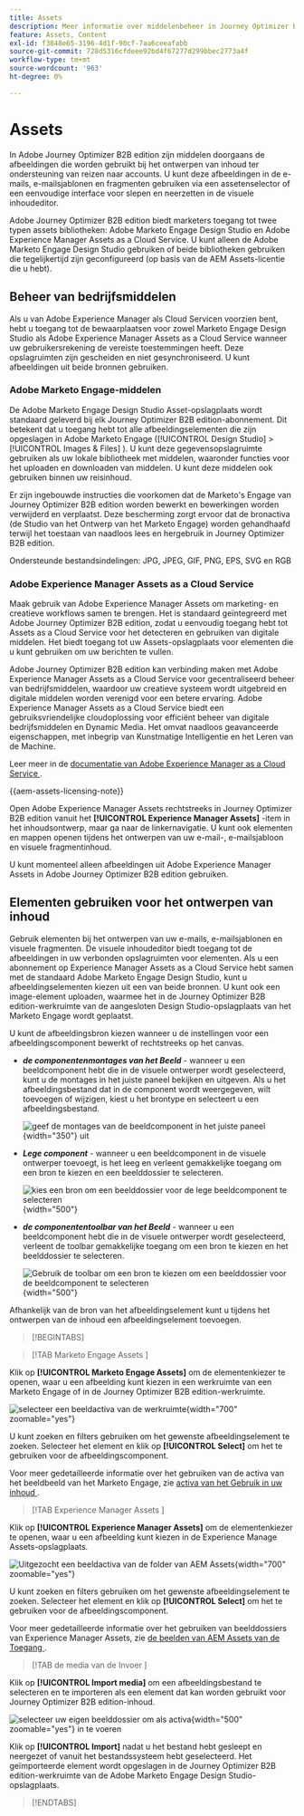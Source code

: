 ```yaml
---
title: Assets
description: Meer informatie over middelenbeheer in Journey Optimizer B2B edition.
feature: Assets, Content
exl-id: f3848e65-3196-4d1f-90cf-7aa6ceeafabb
source-git-commit: 728d5316cfdeee92bd4f67277d299bbec2773a4f
workflow-type: tm+mt
source-wordcount: '963'
ht-degree: 0%

---
```


# Assets

In Adobe Journey Optimizer B2B edition zijn middelen doorgaans de afbeeldingen die worden gebruikt bij het ontwerpen van inhoud ter ondersteuning van reizen naar accounts. U kunt deze afbeeldingen in de e-mails, e-mailsjablonen en fragmenten gebruiken via een assetenselector of een eenvoudige interface voor slepen en neerzetten in de visuele inhoudeditor.

Adobe Journey Optimizer B2B edition biedt marketers toegang tot twee typen assets bibliotheken: Adobe Marketo Engage Design Studio en Adobe Experience Manager Assets as a Cloud Service. U kunt alleen de Adobe Marketo Engage Design Studio gebruiken of beide bibliotheken gebruiken die tegelijkertijd zijn geconfigureerd (op basis van de AEM Assets-licentie die u hebt).

## Beheer van bedrijfsmiddelen

Als u van Adobe Experience Manager als Cloud Servicen voorzien bent, hebt u toegang tot de bewaarplaatsen voor zowel Marketo Engage Design Studio als Adobe Experience Manager Assets as a Cloud Service wanneer uw gebruikersrekening de vereiste toestemmingen heeft. Deze opslagruimten zijn gescheiden en niet gesynchroniseerd. U kunt afbeeldingen uit beide bronnen gebruiken.

### Adobe Marketo Engage-middelen

De Adobe Marketo Engage Design Studio Asset-opslagplaats wordt standaard geleverd bij elk Journey Optimizer B2B edition-abonnement. Dit betekent dat u toegang hebt tot alle afbeeldingselementen die zijn opgeslagen in Adobe Marketo Engage ([!UICONTROL Design Studio] > [!UICONTROL Images & Files] ). U kunt deze gegevensopslagruimte gebruiken als uw lokale bibliotheek met middelen, waaronder functies voor het uploaden en downloaden van middelen. U kunt deze middelen ook gebruiken binnen uw reisinhoud.

Er zijn ingebouwde instructies die voorkomen dat de Marketo&#39;s Engage van Journey Optimizer B2B edition worden bewerkt en bewerkingen worden verwijderd en verplaatst. Deze bescherming zorgt ervoor dat de bronactiva (de Studio van het Ontwerp van het Marketo Engage) worden gehandhaafd terwijl het toestaan van naadloos lees en hergebruik in Journey Optimizer B2B edition.

Ondersteunde bestandsindelingen: JPG, JPEG, GIF, PNG, EPS, SVG en RGB

### Adobe Experience Manager Assets as a Cloud Service

Maak gebruik van Adobe Experience Manager Assets om marketing- en creatieve workflows samen te brengen. Het is standaard geïntegreerd met Adobe Journey Optimizer B2B edition, zodat u eenvoudig toegang hebt tot Assets as a Cloud Service voor het detecteren en gebruiken van digitale middelen. Het biedt toegang tot uw Assets-opslagplaats voor elementen die u kunt gebruiken om uw berichten te vullen.

Adobe Journey Optimizer B2B edition kan verbinding maken met Adobe Experience Manager Assets as a Cloud Service voor gecentraliseerd beheer van bedrijfsmiddelen, waardoor uw creatieve systeem wordt uitgebreid en digitale middelen worden verenigd voor een betere ervaring. Adobe Experience Manager Assets as a Cloud Service biedt een gebruiksvriendelijke cloudoplossing voor efficiënt beheer van digitale bedrijfsmiddelen en Dynamic Media. Het omvat naadloos geavanceerde eigenschappen, met inbegrip van Kunstmatige Intelligentie en het Leren van de Machine.

Leer meer in de [ documentatie van Adobe Experience Manager as a Cloud Service ](https://experienceleague.adobe.com/nl/docs/experience-manager-cloud-service/content/assets/overview).

{{aem-assets-licensing-note}}

Open Adobe Experience Manager Assets rechtstreeks in Journey Optimizer B2B edition vanuit het **[!UICONTROL Experience Manager Assets]** -item in het inhoudsontwerp, maar ga naar de linkernavigatie. U kunt ook elementen en mappen openen tijdens het ontwerpen van uw e-mail-, e-mailsjabloon en visuele fragmentinhoud.

U kunt momenteel alleen afbeeldingen uit Adobe Experience Manager Assets in Adobe Journey Optimizer B2B edition gebruiken.

## Elementen gebruiken voor het ontwerpen van inhoud

Gebruik elementen bij het ontwerpen van uw e-mails, e-mailsjablonen en visuele fragmenten. De visuele inhoudeditor biedt toegang tot de afbeeldingen in uw verbonden opslagruimten voor elementen. Als u een abonnement op Experience Manager Assets as a Cloud Service hebt samen met de standaard Adobe Marketo Engage Design Studio, kunt u afbeeldingselementen kiezen uit een van beide bronnen. U kunt ook een image-element uploaden, waarmee het in de Journey Optimizer B2B edition-werkruimte van de aangesloten Design Studio-opslagplaats van het Marketo Engage wordt geplaatst.

U kunt de afbeeldingsbron kiezen wanneer u de instellingen voor een afbeeldingscomponent bewerkt of rechtstreeks op het canvas.

* **_de componentenmontages van het Beeld_** - wanneer u een beeldcomponent hebt die in de visuele ontwerper wordt geselecteerd, kunt u de montages in het juiste paneel bekijken en uitgeven. Als u het afbeeldingsbestand dat in de component wordt weergegeven, wilt toevoegen of wijzigen, kiest u het brontype en selecteert u een afbeeldingsbestand.

  ![ geef de montages van de beeldcomponent in het juiste paneel ](./assets/content-assets-image-settings.png){width="350"} uit

* **_Lege component_** - wanneer u een beeldcomponent in de visuele ontwerper toevoegt, is het leeg en verleent gemakkelijke toegang om een bron te kiezen en een beelddossier te selecteren.

  ![ kies een bron om een beelddossier voor de lege beeldcomponent te selecteren ](./assets/content-assets-image-component-empty.png){width="500"}

* **_de componententoolbar van het Beeld_** - wanneer u een beeldcomponent hebt die in de visuele ontwerper wordt geselecteerd, verleent de toolbar gemakkelijke toegang om een bron te kiezen en het beelddossier te selecteren.

  ![ Gebruik de toolbar om een bron te kiezen om een beelddossier voor de beeldcomponent te selecteren ](./assets/content-assets-image-toolbar-settings.png){width="500"}

Afhankelijk van de bron van het afbeeldingselement kunt u tijdens het ontwerpen van de inhoud een afbeeldingselement toevoegen.

>[!BEGINTABS]

>[!TAB  Marketo Engage Assets ]

Klik op **[!UICONTROL Marketo Engage Assets]** om de elementenkiezer te openen, waar u een afbeelding kunt kiezen in een werkruimte van een Marketo Engage of in de Journey Optimizer B2B edition-werkruimte.

![ selecteer een beeldactiva van de werkruimte ](./assets/content-assets-image-me-selected.png){width="700" zoomable="yes"}

U kunt zoeken en filters gebruiken om het gewenste afbeeldingselement te zoeken. Selecteer het element en klik op **[!UICONTROL Select]** om het te gebruiken voor de afbeeldingscomponent.

Voor meer gedetailleerde informatie over het gebruiken van de activa van het beeldbeeld van het Marketo Engage, zie [ activa van het Gebruik in uw inhoud ](./marketo-engage-design-studio.md#use-assets-in-your-content).

>[!TAB  Experience Manager Assets ]

Klik op **[!UICONTROL Experience Manager Assets]** om de elementenkiezer te openen, waar u een afbeelding kunt kiezen in de Experience Manage Assets-opslagplaats.

![ Uitgezocht een beeldactiva van de folder van AEM Assets ](./assets/content-assets-image-aem-selected.png){width="700" zoomable="yes"}

U kunt zoeken en filters gebruiken om het gewenste afbeeldingselement te zoeken. Selecteer het element en klik op **[!UICONTROL Select]** om het te gebruiken voor de afbeeldingscomponent.

Voor meer gedetailleerde informatie over het gebruiken van beelddossiers van Experience Manager Assets, zie [ de beelden van AEM Assets van de Toegang ](./aem-assets.md#access-aem-assets-images).

>[!TAB  de media van de Invoer ]

Klik op **[!UICONTROL Import media]** om een afbeeldingsbestand te selecteren en te importeren als een element dat kan worden gebruikt voor Journey Optimizer B2B edition-inhoud.

![ selecteer uw eigen beelddossier om als activa ](./assets/content-assets-image-import-file-selected.png){width="500" zoomable="yes"} in te voeren

Klik op **[!UICONTROL Import]** nadat u het bestand hebt gesleept en neergezet of vanuit het bestandssysteem hebt geselecteerd. Het geïmporteerde element wordt opgeslagen in de Journey Optimizer B2B edition-werkruimte van de Adobe Marketo Engage Design Studio-opslagplaats.

>[!ENDTABS]
